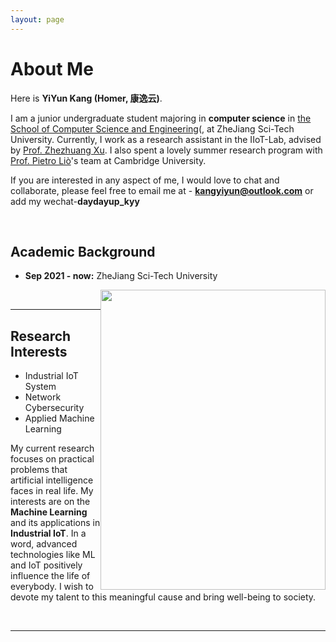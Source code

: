 ```yaml
---
layout: page
---
```


# About Me

Here is **YiYun Kang (Homer, 康逸云)**.

I am a junior undergraduate student majoring in **computer science** in [the School of Computer Science and Engineering](https://scst.zstu.edu.cn/)(, at ZheJiang Sci-Tech University. Currently, I work as a research assistant in the IIoT-Lab, advised by [Prof. Zhezhuang Xu](https://www.researchgate.net/profile/Zhezhuang-Xu). I also spent a lovely summer research program with [Prof. Pietro Liò](https://www.cl.cam.ac.uk/~pl219/)'s team at Cambridge University.

If you are interested in any aspect of me, I would love to chat and collaborate, please feel free to email me at - **kangyiyun@outlook.com** or add my wechat-**daydayup_kyy**

<br>

## Academic Background

- **Sep 2021 - now:** ZheJiang Sci-Tech University
<img src="https://kangyiyun.github.io/kyy.jpg" class="floatpic" width="360" height="480" style="float: right;">

<br>

---

## Research Interests

- Industrial IoT System
- Network Cybersecurity
- Applied Machine Learning

My current research focuses on practical problems that artificial intelligence faces in real life. My interests are on the **Machine Learning** and its applications in **Industrial IoT**. In a word, advanced technologies like ML and IoT positively influence the life of everybody.  I wish to devote my talent to this meaningful cause and bring well-being to society.

<br>

---



